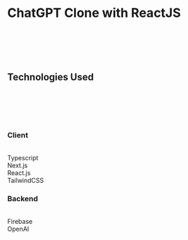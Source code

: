 # ChatGPT Clone with ReactJS
<br><br><br><br>
## Technologies Used
<br><br>
<br><br>
### Client
<br>Typescript
<br>Next.js
<br>React.js
<br>TailwindCSS
### Backend
<br>Firebase
<br>OpenAI
